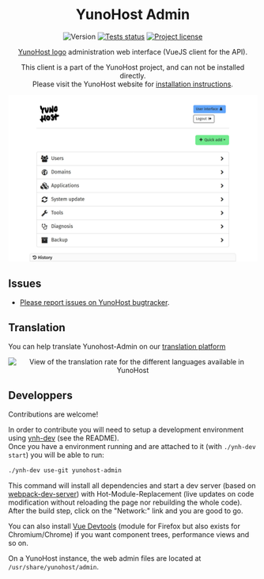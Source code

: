 <h1 align="center">YunoHost Admin</h1>

<div align="center">
  
![Version](https://img.shields.io/github/v/tag/yunohost/yunohost-admin?label=version&sort=semver)
[![Tests status](https://github.com/YunoHost/yunohost-admin/actions/workflows/eslint.yml/badge.svg)](https://github.com/YunoHost/yunohost-admin/actions/workflows/eslint.yml)
[![Project license](https://img.shields.io/gitlab/license/yunohost/yunohost)](https://github.com/YunoHost/yunohost/blob/dev/LICENSE)

[YunoHost logo](https://yunohost.org) administration web interface (VueJS client for the API).

This client is a part of the YunoHost project, and can not be installed directly.  
Please visit the YunoHost website for [installation instructions](https://yunohost.org/install).

![Web admin insterface screenshot](./doc/admin_home_light.jpg)
</div>

## Issues

- [Please report issues on YunoHost bugtracker](https://github.com/YunoHost/issues).

## Translation

You can help translate Yunohost-Admin on our [translation platform](https://translate.yunohost.org/engage/yunohost/?utm_source=widget)

<div align="center"><img alt="View of the translation rate for the different languages available in YunoHost" src="https://translate.yunohost.org/widgets/yunohost/-/admin/horizontal-auto.svg" alt="Translation status" /></div>

## Developpers

Contributions are welcome!

In order to contribute you will need to setup a development environment using [ynh-dev](https://github.com/YunoHost/ynh-dev) (see the README).  
Once you have a environment running and are attached to it (with `./ynh-dev start`) you will be able to run:

```bash
./ynh-dev use-git yunohost-admin
```

This command will install all dependencies and start a dev server (based on [webpack-dev-server](https://github.com/webpack/webpack-dev-server)) with Hot-Module-Replacement (live updates on code modification without reloading the page nor rebuilding the whole code). After the build step, click on the "Network:" link and you are good to go.

You can also install [Vue Devtools](https://addons.mozilla.org/fr/firefox/addon/vue-js-devtools/) (module for Firefox but also exists for Chromium/Chrome) if you want component trees, performance views and so on.

On a YunoHost instance, the web admin files are located at `/usr/share/yunohost/admin`.
